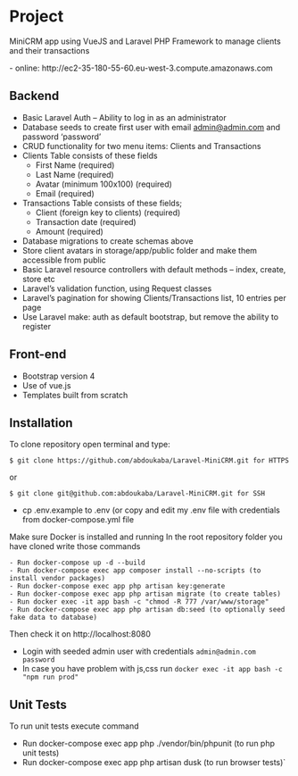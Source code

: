 # Project
<p>MiniCRM app using VueJS and Laravel PHP Framework to manage clients and their transactions</p>
- online: http://ec2-35-180-55-60.eu-west-3.compute.amazonaws.com


## Backend
- Basic Laravel Auth – Ability to log in as an administrator
- Database seeds to create first user with email admin@admin.com and password
‘password’
- CRUD functionality for two menu items: Clients and Transactions
- Clients Table consists of these fields
	+ First Name (required)
	+ Last Name (required)
	+ Avatar (minimum 100x100) (required)
	+ Email (required)
- Transactions Table consists of these fields;
	+ Client (foreign key to clients) (required)
	+ Transaction date (required)
	+ Amount (required)
- Database migrations to create schemas above
- Store client avatars in storage/app/public folder and make them accessible from public
- Basic Laravel resource controllers with default methods – index, create, store etc
- Laravel’s validation function, using Request classes
- Laravel’s pagination for showing Clients/Transactions list, 10 entries per page
- Use Laravel make: auth as default bootstrap, but remove the ability to register
## Front-end
- Bootstrap version 4
- Use of vue.js
- Templates built from scratch
 

## Installation
To clone repository open terminal and type:
```
$ git clone https://github.com/abdoukaba/Laravel-MiniCRM.git for HTTPS
```
or
```
$ git clone git@github.com:abdoukaba/Laravel-MiniCRM.git for SSH
```
- cp .env.example to .env (or copy and edit my .env file with credentials from docker-compose.yml file

Make sure Docker is installed and running
In the root repository folder you have cloned write those commands
```
- Run docker-compose up -d --build
- Run docker-compose exec app composer install --no-scripts (to install vendor packages)
- Run docker-compose exec app php artisan key:generate
- Run docker-compose exec app php artisan migrate (to create tables)
- Run docker exec -it app bash -c "chmod -R 777 /var/www/storage"
- Run docker-compose exec app php artisan db:seed (to optionally seed fake data to database)
```
Then check it on http://localhost:8080
- Login with seeded admin user with credentials 
`admin@admin.com  password`
- In case you have problem with js,css run `docker exec -it app bash -c "npm run prod"`


## Unit Tests
To run unit tests execute command
- Run docker-compose exec app php ./vendor/bin/phpunit (to run php unit tests)
- Run docker-compose exec app php artisan dusk (to run browser tests)`
